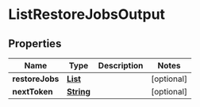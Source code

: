 

# ListRestoreJobsOutput


## Properties

| Name | Type | Description | Notes |
|------------ | ------------- | ------------- | -------------|
|**restoreJobs** | [**List**](List.md) |  |  [optional] |
|**nextToken** | [**String**](String.md) |  |  [optional] |



